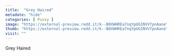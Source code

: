 ```yaml
---
title:  "Grey Haired"
metadate: "hide"
categories: [ Pussy ]
image: "https://external-preview.redd.it/k--B0XWHREa7nqYpUGINVVfpnAaneY1LBOyJMvlBXis.jpg?auto=webp&s=e787a6478776d36f7b662dab150f38a1d6d02387"
thumb: "https://external-preview.redd.it/k--B0XWHREa7nqYpUGINVVfpnAaneY1LBOyJMvlBXis.jpg?width=640&crop=smart&auto=webp&s=447d53fa857ee7025174b8b77dbd5a55db5a5270"
visit: ""
---
```

Grey Haired
